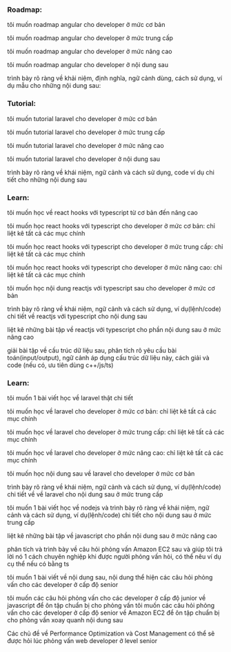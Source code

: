 ### Roadmap:

tôi muốn roadmap angular cho developer ở mức cơ bản

tôi muốn roadmap angular cho developer ở mức trung cấp

tôi muốn roadmap angular cho developer ở mức nâng cao

tôi muốn roadmap angular cho developer ở nội dung sau

trình bày rõ ràng về khải niệm, định nghĩa, ngữ cảnh dùng, cách sử dụng, ví dụ mẫu cho những nội dung sau:

### Tutorial:

tôi muốn tutorial laravel cho developer ở mức cơ bản

tôi muốn tutorial laravel cho developer ở mức trung cấp

tôi muốn tutorial laravel cho developer ở mức nâng cao

tôi muốn tutorial laravel cho developer ở nội dung sau

trình bày rõ ràng về khái niệm, ngữ cảnh và cách sử dụng, code ví dụ chi tiết cho những nội dung sau

### Learn:

tôi muốn học về react hooks với typescript từ cơ bản đến nâng cao

tôi muốn học react hooks với typescript cho developer ở mức cơ bản: chỉ liệt kê tất cả các mục chính

tôi muốn học react hooks với typescript cho developer ở mức trung cấp: chỉ liệt kê tất cả các mục chính

tôi muốn học react hooks với typescript cho developer ở mức nâng cao: chỉ liệt kê tất cả các mục chính

tôi muốn học nội dung reactjs với typescript sau cho developer ở mức cơ bản

trình bày rõ ràng về khái niệm, ngữ cảnh và cách sử dụng, ví dụ(lệnh/code) chi tiết về reactjs với typescript cho nội dung sau

liệt kê những bài tập về reactjs với typescript cho phần nội dung sau ở mức nâng cao

giải bài tập về cấu trúc dữ liệu sau, phân tích rõ yêu cầu bài toán(input/output), ngữ cảnh áp dụng cấu trúc dữ liệu này, cách giải và code (nếu có, ưu tiên dùng c++/js/ts)

### Learn:

tôi muốn 1 bài viết học về laravel thật chi tiết

tôi muốn học về laravel cho developer ở mức cơ bản: chỉ liệt kê tất cả các mục chính

tôi muốn học về laravel cho developer ở mức trung cấp: chỉ liệt kê tất cả các mục chính

tôi muốn học về laravel cho developer ở mức nâng cao: chỉ liệt kê tất cả các mục chính

tôi muốn học nội dung sau về laravel cho developer ở mức cơ bản

trình bày rõ ràng về khái niệm, ngữ cảnh và cách sử dụng, ví dụ(lệnh/code) chi tiết về về laravel cho nội dung sau ở mức trung cấp

tôi muốn 1 bài viết học về nodejs và trình bày rõ ràng về khái niệm, ngữ cảnh và cách sử dụng, ví dụ(lệnh/code) chi tiết cho nội dung sau ở mức trung cấp

liệt kê những bài tập về javascript cho phần nội dung sau ở mức nâng cao

phân tích và trình bày về câu hỏi phỏng vấn Amazon EC2 sau và giúp tôi trả lời nó 1 cách chuyên nghiệp khi được người phỏng vấn hỏi, có thể nêu ví dụ cụ thể nếu có bằng ts

tôi muốn 1 bài viết về nội dung sau, nội dung thể hiện các câu hỏi phỏng vấn cho các developer ở cấp độ senior

tôi muốn các câu hỏi phỏng vấn cho các developer ở cấp độ junior về javascript để ôn tập chuẩn bị cho phỏng vấn
tôi muốn các câu hỏi phỏng vấn cho các developer ở cấp độ senior về Amazon EC2 để ôn tập chuẩn bị cho phỏng vấn xoay quanh nội dung sau


Các chủ đề về Performance Optimization và Cost Management có thể sẽ được hỏi lúc phỏng vấn web developer ở level senior

